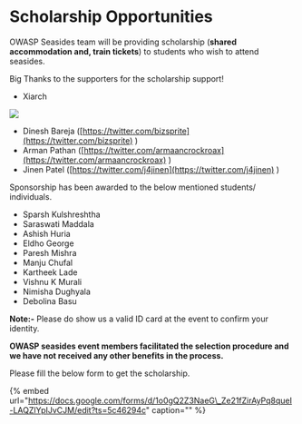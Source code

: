 # Scholarship Opportunities

OWASP Seasides team will be providing scholarship \(**shared accommodation and, train tickets**\) to students who wish to attend seasides.

Big Thanks to the supporters for the scholarship support!

* Xiarch

![](../.gitbook/assets/ziarch_sponsor.png)

* Dinesh Bareja \([https://twitter.com/bizsprite](https://twitter.com/bizsprite) \)
* Arman Pathan \([https://twitter.com/armaancrockroax](https://twitter.com/armaancrockroax) \)
* Jinen Patel \([https://twitter.com/j4jinen](https://twitter.com/j4jinen) \)

Sponsorship has been awarded to the below mentioned students/ individuals.

* Sparsh Kulshreshtha
* Saraswati Maddala
* Ashish Huria
* Eldho George
* Paresh Mishra
* Manju Chufal
* Kartheek Lade
* Vishnu K Murali
* Nimisha Dughyala
* Debolina Basu

**Note:-** Please do show us a valid ID card at the event to confirm your identity.

**OWASP seasides event members facilitated the selection procedure and we have not received any other benefits in the process.**

Please fill the below form to get the scholarship.

{% embed url="https://docs.google.com/forms/d/1o0gQ2Z3NaeG\_Ze21fZirAyPq8queI-LAQZlYpIJvCJM/edit?ts=5c46294c" caption="" %}

